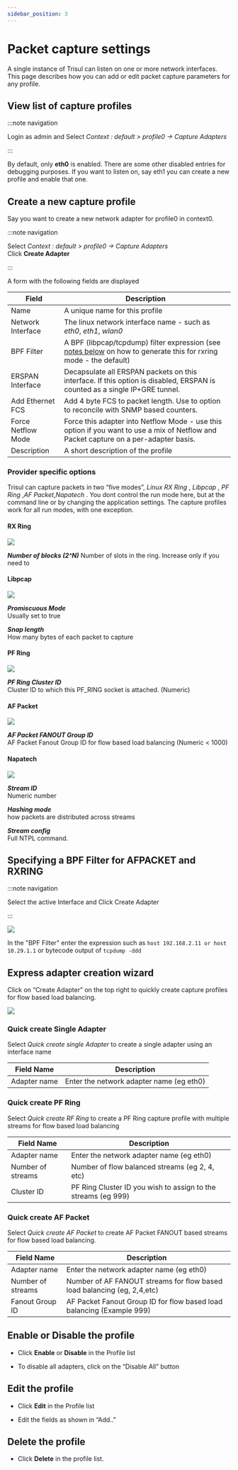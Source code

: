 ```yaml
---
sidebar_position: 3
---
```


# Packet capture settings

A single instance of Trisul can listen on one or more network
interfaces. This page describes how you can add or edit packet capture
parameters for any profile.

## View list of capture profiles

:::note navigation

Login as admin and Select *Context : default \> profile0 -\> Capture
Adapters*

:::

By default, only **eth0** is enabled. There are some other disabled
entries for debugging purposes. If you want to listen on, say eth1 you
can create a new profile and enable that one.

## Create a new capture profile

Say you want to create a new network adapter for profile0 in context0.

:::note navigation

Select *Context : default \> profile0 -\> Capture Adapters*  
Click **Create Adapter**

:::

A form with the following fields are displayed

| Field              | Description                                                                                                                                                           |
| ------------------ | --------------------------------------------------------------------------------------------------------------------------------------------------------------------- |
| Name               | A unique name for this profile                                                                                                                                        |
| Network Interface  | The linux network interface name - such as *eth0*, *eth1*, *wlan0*                                                                                                    |
| BPF Filter         | A BPF (libpcap/tcpdump) filter expression (see [notes below](#specifying_a_bpf_filter_for_afpacket_and_rxring) on how to generate this for rxring mode - the default) |
| ERSPAN Interface   | Decapsulate all ERSPAN packets on this interface. If this option is disabled, ERSPAN is counted as a single IP+GRE tunnel.                                            |
| Add Ethernet FCS   | Add 4 byte FCS to packet length. Use to option to reconcile with SNMP based counters.                                                                                 |
| Force Netflow Mode | Force this adapter into Netflow Mode - use this option if you want to use a mix of Netflow and Packet capture on a per-adapter basis.                                 |
| Description        | A short description of the profile                                                                                                                                    |

### Provider specific options

Trisul can capture packets in two “five modes”, *Linux RX Ring* ,
*Libpcap* , *PF Ring* ,*AF Packet*,*Napatech* . You dont control the run
mode here, but at the command line or by changing the application
settings. The capture profiles work for all run modes, with one
exception.

#### RX Ring

![](images/rxring_profiles.png)

***Number of blocks (2^N)*** 
Number of slots in the ring. Increase only if you need to

#### Libpcap

![](images/libpcap_profiles.png)

***Promiscuous Mode***  
Usually set to true

***Snap length***  
How many bytes of each packet to capture

#### PF Ring

![](images/pfring_profiles.png)

***PF Ring Cluster ID***  
Cluster ID to which this PF_RING socket is attached. (Numeric)

#### AF Packet

![](images/afpacketfanout_profiles.png)

***AF Packet FANOUT Group ID***  
AF Packet Fanout Group ID for flow based load balancing (Numeric \<
1000)

#### Napatech

![](images/napatech_profiles.png)

***Stream ID***  
Numeric number

***Hashing mode***  
how packets are distributed across streams

***Stream config***  
Full NTPL command.

## Specifying a BPF Filter for AFPACKET and RXRING

:::note navigation

Select the active Interface and Click Create Adapter

:::

![](images/bgpfilter_profiles.png)

In the "BPF Filter" enter the expression such as `host 192.168.2.11 or host 10.29.1.1` or bytecode output of `tcpdump -ddd`

## Express adapter creation wizard

Click on “Create Adapter” on the top right to quickly create capture
profiles for flow based load balancing.

![](images/adaptercreationwizard_profiles.png)

### Quick create Single Adapter

Select *Quick create single Adapter* to create a single adapter using an
interface name

| Field Name   | Description                              |
| ------------ | ---------------------------------------- |
| Adapter name | Enter the network adapter name (eg eth0) |

### Quick create PF Ring

Select *Quick create RF Ring* to create a PF Ring capture profile with
multiple streams for flow based load balancing

| Field Name        | Description                                                   |
| ----------------- | ------------------------------------------------------------- |
| Adapter name      | Enter the network adapter name (eg eth0)                      |
| Number of streams | Number of flow balanced streams (eg 2, 4, etc)                |
| Cluster ID        | PF Ring Cluster ID you wish to assign to the streams (eg 999) |

### Quick create AF Packet

Select *Quick create AF Packet* to create AF Packet FANOUT based streams
for flow based load balancing.

| Field Name        | Description                                                             |
| ----------------- | ----------------------------------------------------------------------- |
| Adapter name      | Enter the network adapter name (eg eth0)                                |
| Number of streams | Number of AF FANOUT streams for flow based load balancing (eg, 2,4,etc) |
| Fanout Group ID   | AF Packet Fanout Group ID for flow based load balancing (Example 999)   |

## Enable or Disable the profile

- Click **Enable** or **Disable** in the Profile list

- To disable all adapters, click on the “Disable All” button

## Edit the profile

- Click **Edit** in the Profile list  

- Edit the fields as shown in “Add..”

## Delete the profile

- Click **Delete** in the profile list.

